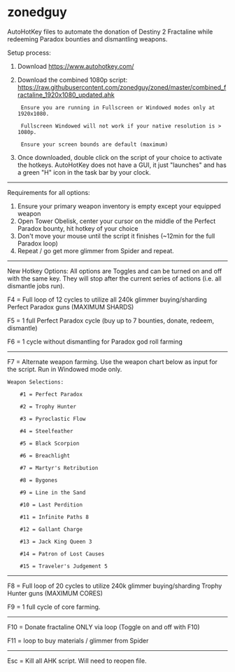 # zonedguy

AutoHotKey files to automate the donation of Destiny 2 Fractaline while redeeming Paradox bounties and dismantling weapons.

Setup process:
1) Download https://www.autohotkey.com/
2) Download the combined 1080p script: https://raw.githubusercontent.com/zonedguy/zoned/master/combined_fractaline_1920x1080_updated.ahk

		Ensure you are running in Fullscreen or Windowed modes only at 1920x1080.

		Fullscreen Windowed will not work if your native resolution is > 1080p.

		Ensure your screen bounds are default (maximum)

3) Once downloaded, double click on the script of your choice to activate the hotkeys. AutoHotKey does not have a GUI, it just "launches" and has a green "H" icon in the task bar by your clock.

-----------------

Requirements for all options:
1) Ensure your primary weapon inventory is empty except your equipped weapon 
2) Open Tower Obelisk, center your cursor on the middle of the Perfect Paradox bounty, hit hotkey of your choice
3) Don't move your mouse until the script it finishes (~12min for the full Paradox loop)
4) Repeat / go get more glimmer from Spider and repeat.

-----------------

New Hotkey Options: All options are Toggles and can be turned on and off with the same key. They will stop after the current series of actions (i.e. all dismantle jobs run).

F4 = Full loop of 12 cycles to utilize all 240k glimmer buying/sharding Perfect Paradox guns (MAXIMUM SHARDS)

F5 = 1 full Perfect Paradox cycle (buy up to 7 bounties, donate, redeem, dismantle)

F6 = 1 cycle without dismantling for Paradox god roll farming

-----------------

F7 = Alternate weapon farming. Use the weapon chart below as input for the script. Run in Windowed mode only.

	Weapon Selections:

		#1 = Perfect Paradox

		#2 = Trophy Hunter

		#3 = Pyroclastic Flow

		#4 = Steelfeather

		#5 = Black Scorpion

		#6 = Breachlight

		#7 = Martyr's Retribution

		#8 = Bygones

		#9 = Line in the Sand

		#10 = Last Perdition

		#11 = Infinite Paths 8

		#12 = Gallant Charge

		#13 = Jack King Queen 3

		#14 = Patron of Lost Causes

		#15 = Traveler's Judgement 5

-----------------

F8 = Full loop of 20 cycles to utilize 240k glimmer buying/sharding Trophy Hunter guns (MAXIMUM CORES)

F9 = 1 full cycle of core farming.

-----------------

F10 = Donate fractaline ONLY via loop (Toggle on and off with F10)

F11 = loop to buy materials / glimmer from Spider

-----------------

Esc = Kill all AHK script. Will need to reopen file.
